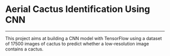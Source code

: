 # Aerial Cactus Identification Using CNN
------------------------------------------------------------------------
This project aims at building a CNN model with TensorFlow using a dataset of 17500 images of cactus to predict whether a low-resolution image contains a cactus. 


